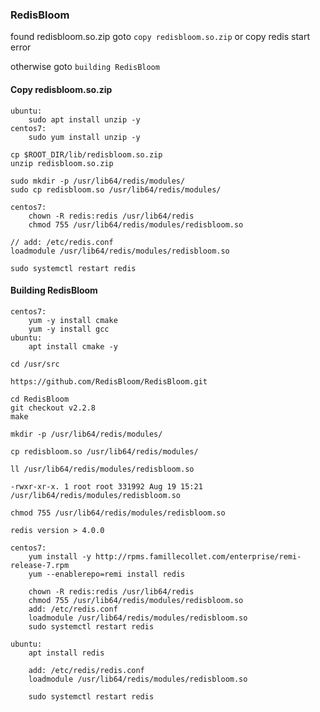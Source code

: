 

### RedisBloom

found redisbloom.so.zip goto `copy redisbloom.so.zip` or copy redis start error

otherwise goto `building RedisBloom`

#### Copy redisbloom.so.zip
    ubuntu:
        sudo apt install unzip -y
    centos7:
        sudo yum install unzip -y

    cp $ROOT_DIR/lib/redisbloom.so.zip
    unzip redisbloom.so.zip

    sudo mkdir -p /usr/lib64/redis/modules/
    sudo cp redisbloom.so /usr/lib64/redis/modules/

    centos7:
        chown -R redis:redis /usr/lib64/redis
        chmod 755 /usr/lib64/redis/modules/redisbloom.so

    // add: /etc/redis.conf
    loadmodule /usr/lib64/redis/modules/redisbloom.so

    sudo systemctl restart redis

#### Building RedisBloom

    centos7:
        yum -y install cmake
        yum -y install gcc
    ubuntu: 
        apt install cmake -y
    
    cd /usr/src
    
    https://github.com/RedisBloom/RedisBloom.git
    
    cd RedisBloom
    git checkout v2.2.8
    make
    
    mkdir -p /usr/lib64/redis/modules/
    
    cp redisbloom.so /usr/lib64/redis/modules/
    
    ll /usr/lib64/redis/modules/redisbloom.so
    
    -rwxr-xr-x. 1 root root 331992 Aug 19 15:21 /usr/lib64/redis/modules/redisbloom.so
    
    chmod 755 /usr/lib64/redis/modules/redisbloom.so
    
    redis version > 4.0.0
    
    centos7:
        yum install -y http://rpms.famillecollet.com/enterprise/remi-release-7.rpm
        yum --enablerepo=remi install redis
    
        chown -R redis:redis /usr/lib64/redis
        chmod 755 /usr/lib64/redis/modules/redisbloom.so
        add: /etc/redis.conf
        loadmodule /usr/lib64/redis/modules/redisbloom.so
        sudo systemctl restart redis
    
    ubuntu:
        apt install redis
    
        add: /etc/redis/redis.conf
        loadmodule /usr/lib64/redis/modules/redisbloom.so
    
        sudo systemctl restart redis
        
